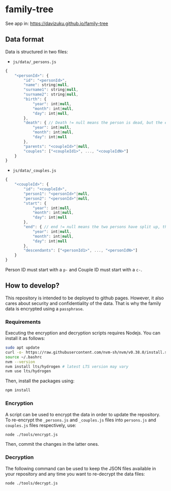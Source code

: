 # family-tree

See app in: https://davizuku.github.io/family-tree

## Data format

Data is structured in two files:

- `js/data/_persons.js`
```js
{
    "<personId>": {
        "id": "<personId>",
        "name": string|null,
        "surname1": string|null,
        "surname2": string|null,
        "birth": {
            "year": int|null,
            "month": int|null,
            "day": int|null,
        },
        "death": { // Death != null means the person is dead, but the exact date might be unknown
            "year": int|null,
            "month": int|null,
            "day": int|null
        },
        "parents": "<coupleId>"|null,
        "couples": ["<coupleId1>", ..., "<coupleIdN>"]
    }
}
```

- `js/data/_couples.js`
```js
{
    "<coupleId>": {
        "id": "<coupleId>",
        "person1": "<personId>"|null,
        "person2": "<personId>"|null,
        "start": {
            "year": int|null,
            "month": int|null,
            "day": int|null
        },
        "end": { // end != null means the two persons have split up, the exact date might be unknown
            "year": int|null,
            "month": int|null,
            "day": int|null
        },
        "descendants": ["<personId1>", ..., "<personIdN>"]
    }
}
```

Person ID must start with a `p-` and Couple ID must start with a `c-`.


## How to develop?

This repository is intended to be deployed to github pages. However, it also cares about security and confidentiality of the data. That is why the family data is encrypted using a `passphrase`.

### Requirements

Executing the encryption and decryption scripts requires Nodejs. You can install it as follows:

```bash
sudo apt update
curl -o- https://raw.githubusercontent.com/nvm-sh/nvm/v0.38.0/install.sh | bash
source ~/.bashrc
nvm --version
nvm install lts/hydrogen # latest LTS version may vary
nvm use lts/hydrogen
```

Then, install the packages using:
```bash
npm install
```

### Encryption

A script can be used to encrypt the data in order to update the repository. To re-encrypt the `_persons.js` and `_couples.js` files into `persons.js` and `couples.js` files respectively, use:

```bash
node ./tools/encrypt.js
```

Then, commit the changes in the latter ones.

### Decryption

The following command can be used to keep the JSON files available in your repository and any time you want to re-decrypt the data files:

```bash
node ./tools/decrypt.js
```

